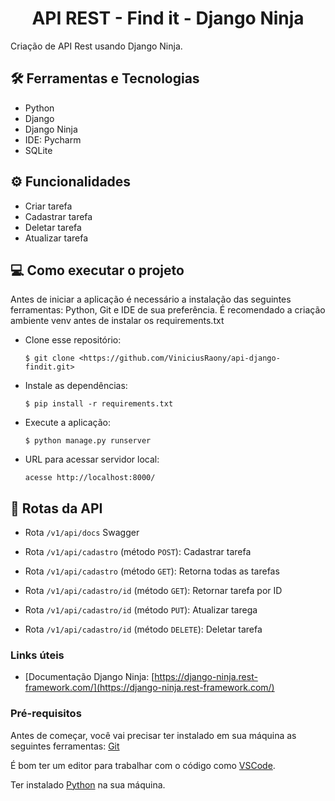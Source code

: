 <h1 align="center">API REST - Find it - Django Ninja</h1>

Criação de API Rest usando Django Ninja.

## 🛠️ Ferramentas e Tecnologias

- Python 
- Django 
- Django Ninja
- IDE: Pycharm
- SQLite 

## ⚙ Funcionalidades

- Criar tarefa
- Cadastrar tarefa
- Deletar tarefa
- Atualizar tarefa

## 💻 Como executar o projeto

Antes de iniciar a aplicação é necessário a instalação das seguintes ferramentas: Python, Git e IDE de sua preferência. 
É recomendado a criação ambiente venv antes de instalar os requirements.txt

- Clone esse repositório:

  ```$ git clone <https://github.com/ViniciusRaony/api-django-findit.git>```

- Instale as dependências:

  ```$ pip install -r requirements.txt```

- Execute a aplicação:
 
  ```$ python manage.py runserver```

- URL para acessar servidor local:

  ```acesse http://localhost:8000/``` 


## 🚉 Rotas da API


- Rota ```/v1/api/docs``` Swagger

- Rota ```/v1/api/cadastro``` (método ```POST```): Cadastrar tarefa

-  Rota ```/v1/api/cadastro``` (método ```GET```): Retorna todas as tarefas

- Rota ```/v1/api/cadastro/id``` (método ```GET```): Retornar tarefa por ID

- Rota ```/v1/api/cadastro/id``` (método ```PUT```): Atualizar tarega

- Rota ```/v1/api/cadastro/id``` (método ```DELETE```): Deletar tarefa


### Links úteis

- [Documentação Django Ninja: [https://django-ninja.rest-framework.com/](https://django-ninja.rest-framework.com/)


### Pré-requisitos

Antes de começar, você vai precisar ter instalado em sua máquina as seguintes ferramentas:
[Git](https://git-scm.com)

É bom ter um editor para trabalhar com o código como [VSCode](https://code.visualstudio.com/).

Ter instalado [Python](https://www.python.org/) na sua máquina.

